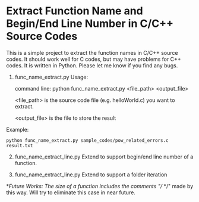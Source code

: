 # Extract Function Name and Begin/End Line Number in C/C++ Source Codes

This is a simple project to extract the function names in C/C++ source codes. It should work well for C codes, but may have problems for C++ codes. It is written in Python. Please let me know if you find any bugs.

1. func_name_extract.py
Usage:
    
    command line: python func_name_extract.py <file_path> <output_file>

    <file_path> is the source code file (e.g. helloWorld.c) you want to extract.

    <output_file> is the file to store the result

Example:
    
    python func_name_extract.py sample_codes/pow_related_errors.c result.txt 

2. func_name_extract_line.py
Extend to support begin/end line number of a function.

3. func_name_extract_line.py
Extend to support a folder iteration

**Future Works:
The size of a function includes the comments "/* */" made by this way. Will try to eliminate this case in near future.

